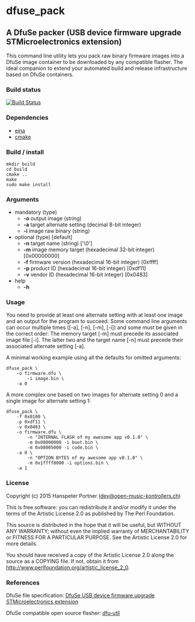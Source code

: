 # dfuse\_pack

## A DfuSe packer (USB device firmware upgrade STMicroelectronics extension)

This command line utility lets you pack raw binary firmware images into a DfuSe image container to be downloaded by any compatible flasher. The ideal companion to extend your automated build and release infrastructure based on DfuSe containers.

### Build status

[![Build Status](https://travis-ci.org/OpenMusicKontrollers/dfuse_pack.svg?branch=master)](https://travis-ci.org/OpenMusicKontrollers/dfuse_pack)

### Dependencies

- [eina](http://docs.enlightenment.org/auto/eina/eina_main.html)
- [cmake](http://www.cmake.org/)

### Build / install

	mkdir build
	cd build
	cmake ..
	make
	sudo make install

### Arguments

- mandatory (type)
	- **-o** output image (string)
	- **-a** target alternate setting (decimal 8-bit integer)
	- **-i** image raw binary (string)
- optional (type) [default]
	- **-n** target name (string) ['\0']
	- **-m** image memory target (hexadecimal 32-bit integer) [0x00000000]
	- **-f** firmware version (hexadecimal 16-bit integer) [0xffff]
	- **-p** product ID (hexadecimal 16-bit integer) [0xdf11]
	- **-v** vendor ID (hexadecimal 16-bit integer) [0x0483]
- help
	- **-h**

### Usage

You need to provide at least one alternate setting with at least one image and an output for the program to succeed. Some command line arguments can occur multiple times ([-a], [-n], [-m], [-i]) and some must be given in the correct order: The memory target [-m] must precede its associated image file [-i]. The latter two and the target name [-n] must precede their associated alternate setting [-a].

A minimal working example using all the defaults for omitted arguments:

	dfuse_pack \
		-o firmware.dfu \
			-i image.bin \
		-a 0

A more complex one based on two images for alternate setting 0 and a single image for alternate setting 1:

	dfuse_pack \
		-f 0x0100 \
		-p 0xdf11 \
		-v 0x0483 \
		-o firmware.dfu \
			-n "INTERNAL FLASH of my awesome app v0.1.0" \
			-m 0x08000000 -i boot.bin \
			-m 0x08005000 -i code.bin \
		-a 0 \
			-n "OPTION BYTES of my awesome app v0.1.0" \
			-m 0x1ffff8000 -i options.bin \
		-a 1

### License

Copyright (c) 2015 Hanspeter Portner (dev@open-music-kontrollers.ch)

This is free software: you can redistribute it and/or modify
it under the terms of the Artistic License 2.0 as published by
The Perl Foundation.

This source is distributed in the hope that it will be useful,
but WITHOUT ANY WARRANTY; without even the implied warranty of
MERCHANTABILITY or FITNESS FOR A PARTICULAR PURPOSE. See the
Artistic License 2.0 for more details.

You should have received a copy of the Artistic License 2.0
along the source as a COPYING file. If not, obtain it from
<http://www.perlfoundation.org/artistic_license_2_0>.

### References

DfuSe file specification: [DfuSe USB device firmware upgrade STMicroelectronics extension](http://www.st.com/web/catalog/tools/FM147/CL1794/SC961/SS1533/PF257916)

DfuSe compatible open source flasher: [dfu-util](http://dfu-util.gnumonks.org/)
